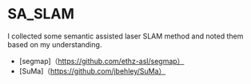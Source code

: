 # SA_SLAM
I collected some semantic assisted laser SLAM method and noted them based on my understanding.

* [segmap]（https://github.com/ethz-asl/segmap）
* [SuMa]（https://github.com/jbehley/SuMa）
